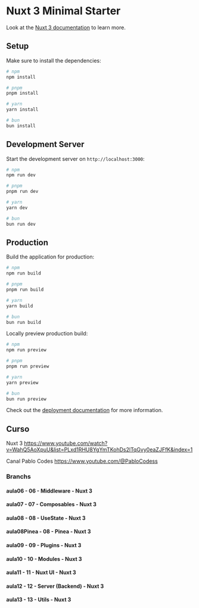 # Nuxt 3 Minimal Starter

Look at the [Nuxt 3 documentation](https://nuxt.com/docs/getting-started/introduction) to learn more.

## Setup

Make sure to install the dependencies:

```bash
# npm
npm install

# pnpm
pnpm install

# yarn
yarn install

# bun
bun install
```

## Development Server

Start the development server on `http://localhost:3000`:

```bash
# npm
npm run dev

# pnpm
pnpm run dev

# yarn
yarn dev

# bun
bun run dev
```

## Production

Build the application for production:

```bash
# npm
npm run build

# pnpm
pnpm run build

# yarn
yarn build

# bun
bun run build
```

Locally preview production build:

```bash
# npm
npm run preview

# pnpm
pnpm run preview

# yarn
yarn preview

# bun
bun run preview
```

Check out the [deployment documentation](https://nuxt.com/docs/getting-started/deployment) for more information.

## Curso

Nuxt 3 
https://www.youtube.com/watch?v=WahQ5AoXpuU&list=PLxd1RHU8YgYmTKohDs2lTqGvy0eaZJFfK&index=1

Canal Pablo Codes
https://www.youtube.com/@PabloCodess


### Branchs
#### aula06 - 06 - Middleware - Nuxt 3
#### aula07 - 07 - Composables - Nuxt 3
#### aula08 - 08 - UseState - Nuxt 3
#### aula08Pinea - 08 - Pinea - Nuxt 3
#### aula09 - 09 - Plugins - Nuxt 3
#### aula10 - 10 - Modules - Nuxt 3
#### aula11 - 11 - Nuxt UI - Nuxt 3
#### aula12 - 12 - Server (Backend) - Nuxt 3
#### aula13 - 13 - Utils - Nuxt 3